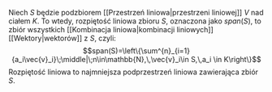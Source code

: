 Niech $S$ będzie podzbiorem [[Przestrzeń liniowa|przestrzeni liniowej]] $V$ nad ciałem $K$. To wtedy, rozpiętość liniowa zbioru $S$, oznaczona jako $span(S)$, to zbiór wszystkich [[Kombinacja liniowa|kombinacji liniowych]] [[Wektory|wektorów]] z $S$, czyli:$$span(S)=\left\{\sum^{n}_{i=1}{a_i\vec{v}_i}\;\middle|\;n\in\mathbb{N},\,\vec{v}_i\in S,\,a_i \in K\right\}$$Rozpiętość liniowa to najmniejsza podprzestrzeń liniowa zawierająca zbiór $S$.